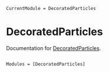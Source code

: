 ```@meta
CurrentModule = DecoratedParticles
```

# DecoratedParticles

Documentation for [DecoratedParticles](https://github.com/ACEsuit/DecoratedParticles.jl).

```@index
```

```@autodocs
Modules = [DecoratedParticles]
```

